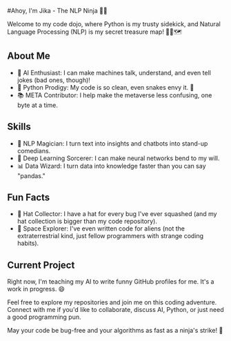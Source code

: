 #Ahoy, I'm Jika - The NLP Ninja 🤖🐍

Welcome to my code dojo, where Python is my trusty sidekick, and Natural Language Processing (NLP) is my secret treasure map! 🏴‍☠️🗺️

## About Me

- 👾 AI Enthusiast: I can make machines talk, understand, and even tell jokes (bad ones, though)!
- 🐍 Python Prodigy: My code is so clean, even snakes envy it. 🐍
- 📚 META Contributor: I help make the metaverse less confusing, one byte at a time.

## Skills

- 💬 NLP Magician: I turn text into insights and chatbots into stand-up comedians.
- 🤯 Deep Learning Sorcerer: I can make neural networks bend to my will.
- 📊 Data Wizard: I turn data into knowledge faster than you can say "pandas."

## Fun Facts

- 🎩 Hat Collector: I have a hat for every bug I've ever squashed (and my hat collection is bigger than my code repository).
- 🌌 Space Explorer: I've even written code for aliens (not the extraterrestrial kind, just fellow programmers with strange coding habits).

## Current Project

Right now, I'm teaching my AI to write funny GitHub profiles for me. It's a work in progress. 😄

Feel free to explore my repositories and join me on this coding adventure. Connect with me if you'd like to collaborate, discuss AI, Python, or just need a good programming pun.

May your code be bug-free and your algorithms as fast as a ninja's strike! 🥷

